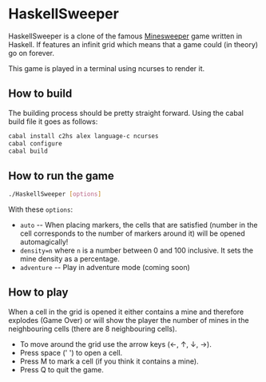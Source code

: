 # HaskellSweeper
HaskellSweeper is a clone of the famous [Minesweeper](https://en.wikipedia.org/wiki/Minesweeper_%28video_game%29) game written in Haskell. If features an infinit grid which means that a game could (in theory) go on forever.

This game is played in a terminal using ncurses to render it.

## How to build
The building process should be pretty straight forward. Using the cabal build file it goes as follows:
```bash
cabal install c2hs alex language-c ncurses
cabal configure
cabal build
```

## How to run the game
```bash
./HaskellSweeper [options]
```

With these `options`:

- `auto` -- When placing markers, the cells that are satisfied (number in the cell corresponds to the number of markers around it) will be opened automagically!
- `density=n` where `n` is a number between 0 and 100 inclusive. It sets the mine density as a percentage.
- `adventure` -- Play in adventure mode (coming soon)

## How to play
When a cell in the grid is opened it either contains a mine and therefore explodes (Game Over) or will show the player the number of mines in the neighbouring cells (there are 8 neighbouring cells).

- To move around the grid use the arrow keys (←, ↑, ↓, →).
- Press space (' ') to open a cell.
- Press M to mark a cell (if you think it contains a mine).
- Press Q to quit the game.

